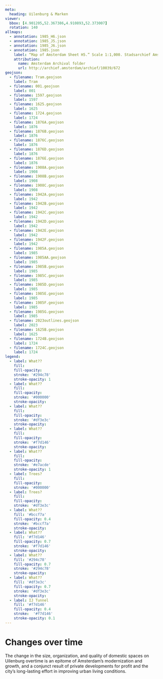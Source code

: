 ```yaml
---
meta:
  heading: Uilenburg & Marken
viewer:
  bbox: [4.901205,52.367386,4.910893,52.373007]
  rotation: 140
allmaps:
  - annotation: 1985_H6.json
  - annotation: 1985_J5.json
  - annotation: 1985_J6.json
  - annotation: 1985.json
    label: “Map of Amsterdam Sheet H5.” Scale 1:1,000. Stadsarchief Amsterdam. Published by the Public Works Department and its legal successors, 1985.
    attribution:
      name: Amsterdam Archival folder
      url: http://archief.amsterdam/archief/10039/672
geojson:
  - filename: Tram.geojson
    label: Tram
  - filename: 001.geojson
    label: 001
  - filename: 1597.geojson
    label: 1597
  - filename: 1625.geojson
    label: 1625
  - filename: 1724.geojson
    label: 1724
  - filename: 1876A.geojson
    label: 1876
  - filename: 1876B.geojson
    label: 1876
  - filename: 1876C.geojson
    label: 1876
  - filename: 1876D.geojson
    label: 1876
  - filename: 1876E.geojson
    label: 1876
  - filename: 1908A.geojson
    label: 1908
  - filename: 1908B.geojson
    label: 1908
  - filename: 1908C.geojson
    label: 1908
  - filename: 1942A.geojson
    label: 1942
  - filename: 1942B.geojson
    label: 1942
  - filename: 1942C.geojson
    label: 1942
  - filename: 1942D.geojson
    label: 1942
  - filename: 1942E.geojson
    label: 1942
  - filename: 1942F.geojson
    label: 1942
  - filename: 1985A.geojson
    label: 1985
  - filename: 1985AA.geojson
    label: 1985
  - filename: 1985B.geojson
    label: 1985
  - filename: 1985C.geojson
    label: 1985
  - filename: 1985D.geojson
    label: 1985
  - filename: 1985E.geojson
    label: 1985
  - filename: 1985F.geojson
    label: 1985
  - filename: 1985G.geojson
    label: 1985
  - filename: 2023outlines.geojson
    label: 2023
  - filename: 1625B.geojson
    label: 1625
  - filename: 1724B.geojson
    label: 1724
  - filename: 1724C.geojson
    label: 1724
legend:
  - label: What??
    fill:
    fill-opacity:
    stroke: '#294c78'
    stroke-opacity: 1
  - label: What??
    fill:
    fill-opacity:
    stroke: '#000000'
    stroke-opacity:
  - label: What??
    fill:
    fill-opacity:
    stroke: '#df3e3c'
    stroke-opacity:
  - label: What??
    fill:
    fill-opacity:
    stroke: '#f7d146'
    stroke-opacity:
  - label: What??
    fill:
    fill-opacity:
    stroke: '#e7acde'
    stroke-opacity: 1
  - label: Trees?
    fill:
    fill-opacity:
    stroke: '#000000'
  - label: Trees?
    fill:
    fill-opacity:
    stroke: '#df3e3c'
  - label: What??
    fill: '#bccf7a'
    fill-opacity: 0.4
    stroke: '#bccf7a'
    stroke-opacity:
  - label: What??
    fill: '#f7d146'
    fill-opacity: 0.7
    stroke: '#f7d146'
    stroke-opacity:
  - label: What??
    fill: '#294c78'
    fill-opacity: 0.7
    stroke: '#294c78'
    stroke-opacity:
  - label: What??
    fill: '#df3e3c'
    fill-opacity: 0.7
    stroke: '#df3e3c'
    stroke-opacity:
  - label: IJ Tunnel
    fill: '#f7d146'
    fill-opacity: 0.4
    stroke:  '#f7d146'
    stroke-opacity: 0.1
---
```

# Changes over time
The change in the size, organization, and quality of domestic spaces on Uilenburg overtime is an epitome of Amsterdam’s modernization and growth, and a conjunct result of private developments for profit and the city’s long-lasting effort in improving urban living conditions.
